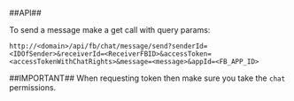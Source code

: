 
##API##

To send a message make a get call with query params:

```
http://<domain>/api/fb/chat/message/send?senderId=<IDOfSender>&receiverId=<ReceiverFBID>&accessToken=<accessTokenWithChatRights>&message=<message>&appId=<FB_APP_ID>
```

##IMPORTANT##
When requesting token then make sure you take the `chat` permissions.